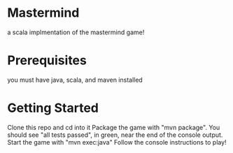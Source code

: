 # Mastermind
a scala implmentation of the mastermind game!

# Prerequisites
you must have java, scala, and maven installed

# Getting Started
Clone this repo and cd into it
Package the game with "mvn package". You should see "all tests passed", in green, near the end of the console output.
Start the game with "mvn exec:java"
Follow the console instructions to play!
